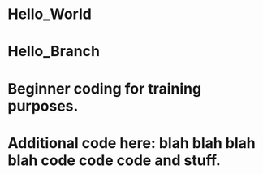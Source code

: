 # Hello_World
# Hello_Branch
# Beginner coding for training purposes.
# Additional code here: blah blah blah blah code code code and stuff.
